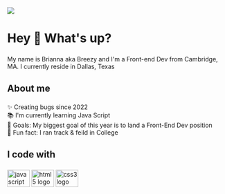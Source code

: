 
<img src="https://i.postimg.cc/50BGgxbQ/breezy-1.png" />


<h1 align="left">Hey 👋 What's up?</h1>

###

<p align="left">My name is Brianna aka Breezy and I'm a  Front-end Dev from Cambridge, MA. I currently reside in Dallas, Texas</p>

###

<h2 align="left">About me</h2>

###

<p align="left">✨ Creating bugs since 2022 <br>📚 I'm currently learning Java Script <br>🎯 Goals: My biggest goal of this year is to land a Front-End Dev position<br>🎲 Fun fact: I ran track & feild in College</p>

###

<h2 align="left">I code with</h2>

###

<div align="left">
  <img src="https://cdn.jsdelivr.net/gh/devicons/devicon/icons/javascript/javascript-original.svg" height="40" width="52" alt="javascript logo"  />
  <img src="https://cdn.jsdelivr.net/gh/devicons/devicon/icons/html5/html5-original.svg"height="40" width="52" alt="html5 logo" />
   <img src="https://cdn.jsdelivr.net/gh/devicons/devicon/icons/css3/css3-original.svg" height="40" width="52" alt="css3 logo" />
  

</div>
